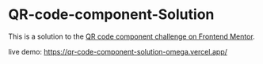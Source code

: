 # QR-code-component-Solution
This is a solution to the [QR code component challenge on Frontend Mentor](https://www.frontendmentor.io/challenges/qr-code-component-iux_sIO_H).

live demo: https://qr-code-component-solution-omega.vercel.app/
